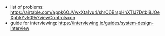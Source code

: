- list of problems: https://airtable.com/appk6OJVwxXta1vu4/shrC6BrspHhXTIJ7D/tbl8JOeXpb5Yv509v?viewControls=on
- guide for interviewing: https://interviewing.io/guides/system-design-interview